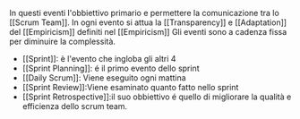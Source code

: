 In questi eventi l'obbiettivo primario e permettere la comunicazione tra lo [[Scrum Team]].
In ogni evento si attua la [[Transparency]] e [[Adaptation]] del [[Empiricism]] definiti nel [[Empiricism]]
Gli eventi sono a cadenza fissa per diminuire la complessità.

- [[Sprint]]: è l'evento che ingloba gli altri 4
- [[Sprint Planning]]: é il primo evento dello sprint
- [[Daily Scrum]]: Viene eseguito ogni mattina
- [[Sprint Review]]:Viene esaminato quanto fatto nello sprint
- [[Sprint Retrospective]]:il suo obbiettivo é quello di migliorare la qualità e efficienza dello scrum team.